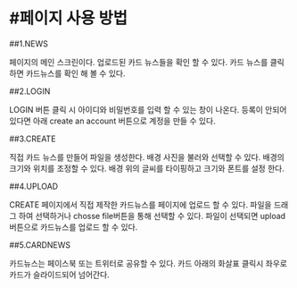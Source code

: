 #페이지 사용 방법
==========================

##1.NEWS

페이지의 메인 스크린이다.
업로드된 카드 뉴스들을 확인 할 수 있다.
카드 뉴스를 클릭하면 카드뉴스를 확인 해 볼 수 있다. 


##2.LOGIN

LOGIN 버튼 클릭 시 아이디와 비밀번호를 입력 할 수 있는 창이 나온다.
등록이 안되어 있다면 아래  create an account 버튼으로 계정을 만들 수 있다.


##3.CREATE

직접 카드 뉴스를 만들어 파일을 생성한다.
배경 사진을 불러와 선택할 수 있다.
배경의 크기와 위치를 조정할 수 있다.
배경 위의 글씨를 타이핑하고 크기와 폰트를 설정 한다.


##4.UPLOAD

CREATE 페이지에서 직접 제작한 카드뉴스를 페이지에 업로드 할 수 있다.
파일을 드래그 하여 선택하거나 chosse file버튼을 통해 선택할 수 있다.
파일이 선택되면 upload버튼으로 카드뉴스를 업로드 할 수 있다.

##5.CARDNEWS

카드뉴스는 페이스북 또는 트위터로 공유할 수 있다.
카드 아래의 화살표 클릭시 좌우로 카드가 슬라이드되어 넘어간다.